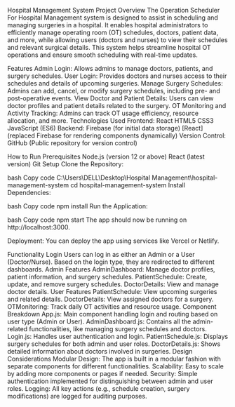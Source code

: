 Hospital Management System 
Project Overview
The Operation Scheduler For Hospital Management system is designed to assist in scheduling and managing surgeries in a hospital. It enables hospital administrators to efficiently manage operating room (OT) schedules, doctors, patient data, and more, while allowing users (doctors and nurses) to view their schedules and relevant surgical details. This system helps streamline hospital OT operations and ensure smooth scheduling with real-time updates.

Features
Admin Login: Allows admins to manage doctors, patients, and surgery schedules.
User Login: Provides doctors and nurses access to their schedules and details of upcoming surgeries.
Manage Surgery Schedules: Admins can add, cancel, or modify surgery schedules, including pre- and post-operative events.
View Doctor and Patient Details: Users can view doctor profiles and patient details related to the surgery.
OT Monitoring and Activity Tracking: Admins can track OT usage efficiency, resource allocation, and more.
Technologies Used
Frontend:
React
HTML5
CSS3
JavaScript (ES6)
Backend:
Firebase (for initial data storage)
[React] (replaced Firebase for rendering components dynamically)
Version Control:
GitHub (Public repository for version control)

How to Run
Prerequisites
Node.js (version 12 or above)
React (latest version)
Git
Setup
Clone the Repository:

bash
Copy code
C:\Users\DELL\Desktop\Hospital Management\hospital-management-system
cd hospital-management-system
Install Dependencies:

bash
Copy code
npm install
Run the Application:

bash
Copy code
npm start
The app should now be running on http://localhost:3000.

Deployment: You can deploy the app using services like Vercel or Netlify.

Functionality
Login
Users can log in as either an Admin or a User (Doctor/Nurse).
Based on the login type, they are redirected to different dashboards.
Admin Features
AdminDashboard: Manage doctor profiles, patient information, and surgery schedules.
PatientSchedule: Create, update, and remove surgery schedules.
DoctorDetails: View and manage doctor details.
User Features
PatientSchedule: View upcoming surgeries and related details.
DoctorDetails: View assigned doctors for a surgery.
OTMonitoring: Track daily OT activities and resource usage.
Component Breakdown
App.js: Main component handling login and routing based on user type (Admin or User).
AdminDashboard.js: Contains all the admin-related functionalities, like managing surgery schedules and doctors.
Login.js: Handles user authentication and login.
PatientSchedule.js: Displays surgery schedules for both admin and user roles.
DoctorDetails.js: Shows detailed information about doctors involved in surgeries.
Design Considerations
Modular Design: The app is built in a modular fashion with separate components for different functionalities.
Scalability: Easy to scale by adding more components or pages if needed.
Security: Simple authentication implemented for distinguishing between admin and user roles.
Logging: All key actions (e.g., schedule creation, surgery modifications) are logged for auditing purposes.
